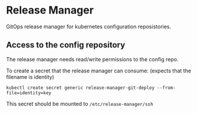 # Release Manager
GitOps release manager for kubernetes configuration reposistories.


## Access to the config repository
The release manager needs read/write permissions to the config repo. 

To create a secret that the release manager can consume: (expects that the filename is identity)

```
kubectl create secret generic release-manager-git-deploy --from-file=identity=key
```

This secret should be mounted to `/etc/release-manager/ssh`